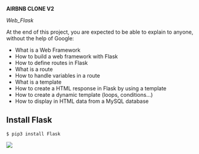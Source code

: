 __AIRBNB CLONE V2__

*Web_Flask*

At the end of this project, you are expected to be able to explain to anyone, without the help of Google:

* What is a Web Framework
* How to build a web framework with Flask
* How to define routes in Flask
* What is a route
* How to handle variables in a route
* What is a template
* How to create a HTML response in Flask by using a template
* How to create a dynamic template (loops, conditions…)
* How to display in HTML data from a MySQL database

## Install Flask
``$ pip3 install Flask``

![](https://s3.amazonaws.com/intranet-projects-files/concepts/74/hbnb_step3.png)